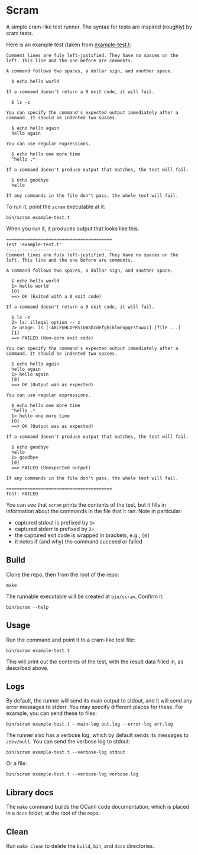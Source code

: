 # Scram

A simple cram-like test runner. The syntax for tests are inspired (roughly)
by cram tests.

Here is an example test (taken from [example-test.t](example-test.t):

```
Comment lines are fuly left-justified. They have no spaces on the
left. This line and the one before are comments.

A command follows two spaces, a dollar sign, and another space.

  $ echo hello world

If a command doesn't return a 0 exit code, it will fail.

  $ ls -z

You can specify the command's expected output immediately after a
command. It should be indented two spaces.

  $ echo hello again
  hello again

You can use regular expressions.

  $ echo hello one more time
  ^hello .*

If a command doesn't produce output that matches, the test will fail.

  $ echo goodbye
  hello

If any commands in the file don't pass, the whole test will fail.
```

To run it, point the `scram` executable at it:

```
bin/scram example-test.t
```

When you run it, it produces output that looks like this:

```
========================================
Test 'example-test.t'
----------------------------------------
Comment lines are fuly left-justified. They have no spaces on the
left. This line and the one before are comments.

A command follows two spaces, a dollar sign, and another space.

  $ echo hello world
  1> hello world
  [0]
  ==> OK (Exited with a 0 exit code)

If a command doesn't return a 0 exit code, it will fail.

  $ ls -z
  2> ls: illegal option -- z
  2> usage: ls [-ABCFGHLOPRSTUWabcdefghiklmnopqrstuwx1] [file ...]
  [1]
  ==> FAILED (Non-zero exit code)

You can specify the command's expected output immediately after a
command. It should be indented two spaces.

  $ echo hello again
  hello again
  1> hello again
  [0]
  ==> OK (Output was as expected)

You can use regular expressions.

  $ echo hello one more time
  ^hello .*
  1> hello one more time
  [0]
  ==> OK (Output was as expected)

If a command doesn't produce output that matches, the test will fail.

  $ echo goodbye
  hello
  1> goodbye
  [0]
  ==> FAILED (Unexpected output)

If any commands in the file don't pass, the whole test will fail.

========================================
Test: FAILED
```

You can see that `scram` prints the contents of the test, but it fills
in information about the commands in the file that it ran. Note
in particular:

* captured stdout is prefixed by `1>`
* captured stderr is prefixed by `2>`
* the captured exit code is wrapped in brackets, e.g., `[0]`
* it notes if (and why) the command succeed or failed


## Build

Clone the repo, then from the root of the repo:

    make

The runnable executable will be created at `bin/scram`. Confirm it:

    bin/scram --help


## Usage

Run the command and point it to a cram-like test file:

    bin/scram example-test.t

This will print out the contents of the test, with the result data
filled in, as described above.


## Logs

By default, the runner will send its main output to stdout, and it will
send any error messages to stderr. You may specify different places
for these. For example, you can send these to files:

    bin/scram example-test.t --main-log out.log --error-log err.log

The runner also has a verbose log, which by default sends its messages
to `/dev/null`. You can send the verbose log to stdout:

    bin/scram example-test.t --verbose-log stdout

Or a file:

    bin/scram example-test.t --verbose-log verbose.log


## Library docs

The `make` command builds the OCaml code documentation, which is placed
in a `docs` folder, at the root of the repo.


## Clean

Run `make clean` to delete the `build`, `bin`, and `docs` directories.
